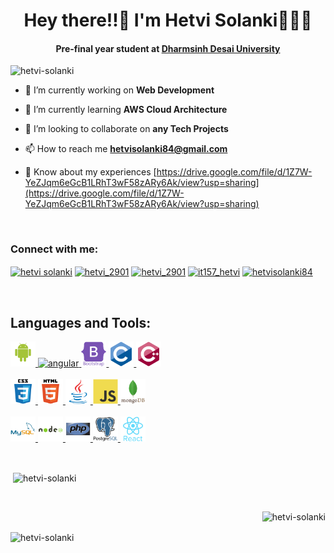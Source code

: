 <h1 align="center">Hey there!!👋 I'm Hetvi Solanki👩🏻‍💻</h1>
<h4 align="center">Pre-final year student at <a href="https://www.ddu.ac.in/">Dharmsinh Desai University</a></h4>

<p align="left"> <img src="https://komarev.com/ghpvc/?username=hetvi-solanki&label=Profile%20views&color=0e75b6&style=flat" alt="hetvi-solanki" /> </p>

- 🔭 I’m currently working on **Web Development**

- 🌱 I’m currently learning **AWS Cloud Architecture**

- 👯 I’m looking to collaborate on **any Tech Projects**

- 📫 How to reach me **hetvisolanki84@gmail.com**

- 📄 Know about my experiences [https://drive.google.com/file/d/1Z7W-YeZJqm6eGcB1LRhT3wF58zARy6Ak/view?usp=sharing](https://drive.google.com/file/d/1Z7W-YeZJqm6eGcB1LRhT3wF58zARy6Ak/view?usp=sharing)
<br>
<h3 align="left">Connect with me:</h3>
<p align="left">
<a href="https://www.linkedin.com/in/hetvi-solanki-5058891b3/" target="blank"><img align="center" src="https://raw.githubusercontent.com/rahuldkjain/github-profile-readme-generator/master/src/images/icons/Social/linked-in-alt.svg" alt="hetvi solanki" height="30" width="40" /></a>
<a href="https://instagram.com/hetvi_2901" target="blank"><img align="center" src="https://raw.githubusercontent.com/rahuldkjain/github-profile-readme-generator/master/src/images/icons/Social/instagram.svg" alt="hetvi_2901" height="30" width="40" /></a>
<a href="https://www.codechef.com/users/hetvi_2901" target="blank"><img align="center" src="https://cdn.jsdelivr.net/npm/simple-icons@3.1.0/icons/codechef.svg" alt="hetvi_2901" height="30" width="40" /></a>
<a href="https://www.hackerrank.com/it157_hetvi" target="blank"><img align="center" src="https://raw.githubusercontent.com/rahuldkjain/github-profile-readme-generator/master/src/images/icons/Social/hackerrank.svg" alt="it157_hetvi" height="30" width="40" /></a>
<a href="https://www.leetcode.com/hetvisolanki84" target="blank"><img align="center" src="https://raw.githubusercontent.com/rahuldkjain/github-profile-readme-generator/master/src/images/icons/Social/leet-code.svg" alt="hetvisolanki84" height="30" width="40" /></a>
</p>
<br>
<h2 align="left">Languages and Tools:</h2>

<p align="left">
  <a href="https://developer.android.com" target="_blank" rel="noreferrer"> <img src="https://raw.githubusercontent.com/devicons/devicon/master/icons/android/android-original-wordmark.svg" alt="android" width="40" height="40"/> </a> 
  <a href="https://angular.io" target="_blank" rel="noreferrer"> <img src="https://angular.io/assets/images/logos/angular/angular.svg" alt="angular" width="40" height="40"/> </a>
  <a href="https://getbootstrap.com" target="_blank" rel="noreferrer"> <img src="https://raw.githubusercontent.com/devicons/devicon/master/icons/bootstrap/bootstrap-plain-wordmark.svg" alt="bootstrap" width="40" height="40"/> </a>
  <a href="https://www.cprogramming.com/" target="_blank" rel="noreferrer"> <img src="https://raw.githubusercontent.com/devicons/devicon/master/icons/c/c-original.svg" alt="c" width="40" height="40"/> </a>
  <a href="https://www.w3schools.com/cpp/" target="_blank" rel="noreferrer"> <img src="https://raw.githubusercontent.com/devicons/devicon/master/icons/cplusplus/cplusplus-original.svg" alt="cplusplus" width="40" height="40"/> </a> <br><br>
  <a href="https://www.w3schools.com/css/" target="_blank" rel="noreferrer"> <img src="https://raw.githubusercontent.com/devicons/devicon/master/icons/css3/css3-original-wordmark.svg" alt="css3" width="40" height="40"/> </a>
  <a href="https://www.w3.org/html/" target="_blank" rel="noreferrer"> <img src="https://raw.githubusercontent.com/devicons/devicon/master/icons/html5/html5-original-wordmark.svg" alt="html5" width="40" height="40"/> </a> 
  <a href="https://www.java.com" target="_blank" rel="noreferrer"> <img src="https://raw.githubusercontent.com/devicons/devicon/master/icons/java/java-original.svg" alt="java" width="40" height="40"/> </a>
  <a href="https://developer.mozilla.org/en-US/docs/Web/JavaScript" target="_blank" rel="noreferrer"> <img src="https://raw.githubusercontent.com/devicons/devicon/master/icons/javascript/javascript-original.svg" alt="javascript" width="40" height="40"/> </a> 
  <a href="https://www.mongodb.com/" target="_blank" rel="noreferrer"> <img src="https://raw.githubusercontent.com/devicons/devicon/master/icons/mongodb/mongodb-original-wordmark.svg" alt="mongodb" width="40" height="40"/> </a> <br><br>
  <a href="https://www.mysql.com/" target="_blank" rel="noreferrer"> <img src="https://raw.githubusercontent.com/devicons/devicon/master/icons/mysql/mysql-original-wordmark.svg" alt="mysql" width="40" height="40"/> </a>
  <a href="https://nodejs.org" target="_blank" rel="noreferrer"> <img src="https://raw.githubusercontent.com/devicons/devicon/master/icons/nodejs/nodejs-original-wordmark.svg" alt="nodejs" width="40" height="40"/> </a> 
  <a href="https://www.php.net" target="_blank" rel="noreferrer"> <img src="https://raw.githubusercontent.com/devicons/devicon/master/icons/php/php-original.svg" alt="php" width="40" height="40"/> </a>
  <a href="https://www.postgresql.org" target="_blank" rel="noreferrer"> <img src="https://raw.githubusercontent.com/devicons/devicon/master/icons/postgresql/postgresql-original-wordmark.svg" alt="postgresql" width="40" height="40"/> </a>
  <a href="https://reactjs.org/" target="_blank" rel="noreferrer"> <img src="https://raw.githubusercontent.com/devicons/devicon/master/icons/react/react-original-wordmark.svg" alt="react" width="40" height="40"/> </a> </p>

<br>

<p>&nbsp;<img align="center" src="https://github-readme-stats.vercel.app/api?username=hetvi-solanki&show_icons=true&locale=en" alt="hetvi-solanki" /></p>
<br>
<p><img align="right" src="https://github-readme-stats.vercel.app/api/top-langs?username=hetvi-solanki&show_icons=true&locale=en&layout=compact" alt="hetvi-solanki" /></p>
<br>
<p><img align="center" src="https://github-readme-streak-stats.herokuapp.com/?user=hetvi-solanki&" alt="hetvi-solanki" /></p>
